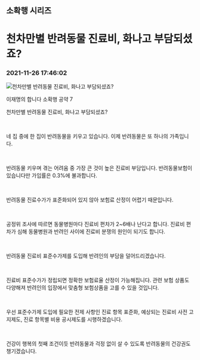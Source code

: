 ## 소확행 시리즈
# 천차만별 반려동물 진료비, 화나고 부담되셨죠?
### 2021-11-26 17:46:02
![천차만별 반려동물 진료비, 화나고 부담되셨죠?](006.png)

이재명의 합니다 소확행 공약 7

천차만별 반려동물 진료비, 화나고 부담되셨죠?

​

네 집 중에 한 집이 반려동물을 키우고 있습니다. 이제 반려동물은 또 하나의 가족입니다.

​

반려동물 키우며 겪는 어려움 중 가장 큰 것이 높은 진료비 부담입니다. 반려동물보험이 있습니다만 가입률은 0.3%에 불과합니다.

​

반려동물 진료수가가 표준화되어 있지 않아 보험료 산정이 어렵기 때문입니다.

​

공정위 조사에 따르면 동물병원마다 진료비 편차가 2~6배나 난다고 합니다. 진료비 편차가 심해 동물병원과 반려인 사이에 진료비 분쟁의 원인이 되기도 합니다.

​

반려동물 진료비 표준수가제를 도입해 반려인의 부담을 덜어드리겠습니다.

​

진료비 표준수가가 정립되면 정확한 보험료율 산정이 가능해집니다. 관련 보험 상품도 다양해져 반려인의 입장에서 맞춤형 보험상품을 고를 수 있을 것입니다.

​

우선 표준수가제 도입에 필요한 전제 사항인 진료 항목 표준화, 예상되는 진료비 사전 고지제도, 진료 항목별 비용 공시제도를 시행하겠습니다.

​

건강이 행복의 첫째 조건이듯 반려동물과 걱정 없이 살 수 있도록 반려동물의 건강권도 챙기겠습니다.